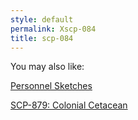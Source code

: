 ```yaml
---
style: default
permalink: Xscp-084
title: scp-084
---
```

You may also like:

[Personnel Sketches](http://scp-wiki.net/personnel-sketches)

[SCP-879: Colonial Cetacean](http://scp-wiki.net/scp-879)
